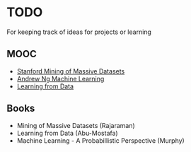 # TODO

For keeping track of ideas for projects or learning

## MOOC 
* [Stanford Mining of Massive Datasets](https://lagunita.stanford.edu/courses/course-v1:ComputerScience+MMDS+SelfPaced/about) 
* [Andrew Ng Machine Learning](https://www.coursera.org/learn/machine-learning)
* [Learning from Data](https://work.caltech.edu/telecourse.html)

## Books
* Mining of Massive Datasets (Rajaraman)
* Learning from Data (Abu-Mostafa)
* Machine Learning - A Probabillistic Perspective (Murphy)
